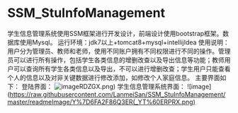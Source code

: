 # SSM_StuInfoManagement
学生信息管理系统使用SSM框架进行开发设计，前端设计使用bootstrap框架。数据库使用Mysql。
运行环境：jdk7以上+tomcat8+mysql+intellijIdea
使用说明：用户分为管理员、教师和老师，使用不同账户拥有不同权限进行不同的操作。管理员可以进行所有操作，包括学生各类信息的增删改查以及导出信息等功能；教师用户可以查询所有学生各类信息以及导出，不可以进行增删改查；学生用户只能查看个人的信息以及对非关键数据进行修改添加，如修改个人家庭信息。
主要界面如下：
登陆界面：
![image](https://github.com/LanmeiSan/SSM_StuInfoManagement/blob/master/readmeImage/P2F_1BQINSL%25%5DF0VT)RDZGX.png)
学生信息管理系统界面：
![image](https://raw.githubusercontent.com/LanmeiSan/SSM_StuInfoManagement/master/readmeImage/Y%7D6FA2F86Q3ER(_YT%60ERPRX.png)


